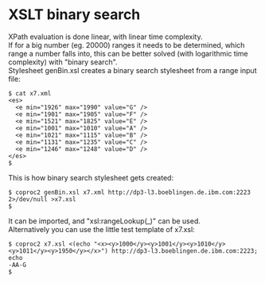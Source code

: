 # XSLT binary search

XPath evaluation is done linear, with linear time complexity.  
If for a big number (eg. 20000) ranges it needs to be determined, which range a number falls into, this can be better solved (with logarithmic time complexity) with "binary search".  
Stylesheet genBin.xsl creates a binary search stylesheet from a range input file:  

    $ cat x7.xml 
    <es>
      <e min="1926" max="1990" value="G" />
      <e min="1901" max="1905" value="F" />
      <e min="1521" max="1825" value="E" />
      <e min="1001" max="1010" value="A" />
      <e min="1021" max="1115" value="B" />
      <e min="1131" max="1235" value="C" />
      <e min="1246" max="1248" value="D" />
    </es>
    $ 

This is how binary search stylesheet gets created:

    $ coproc2 genBin.xsl x7.xml http://dp3-l3.boeblingen.de.ibm.com:2223 2>/dev/null >x7.xsl
    $

It can be imported, and "xsl:rangeLookup(\_)" can be used.  
Alternatively you can use the little test template of x7.xsl:  

    $ coproc2 x7.xsl <(echo "<x><y>1000</y><y>1001</y><y>1010</y><y>1011</y><y>1950</y></x>") http://dp3-l3.boeblingen.de.ibm.com:2223; echo
    -AA-G
    $ 


